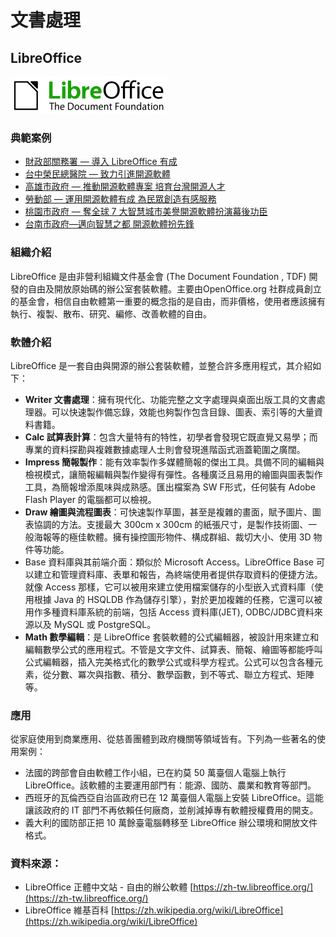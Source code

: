 # **文書處理**

## **LibreOffice**

![](/assets/LibreOffice.png)

### 典範案例

* [財政部關務署 — 導入 LibreOffice 有成](/cai-zheng-bu-guan-wu-shu-dao-ru-libreoffice-you-cheng.md)
* [台中榮民總醫院 — 致力引進開源軟體](//use-case/vghtc.md)
* [高雄市政府 — 推動開源軟體專案 培育台灣開源人才](/use-case/gao-xiong-shi-zheng-fu-ff0d-tui-dong-kai-yuan-ruan-ti-zhuan-an-pei-yu-tai-wan-kai-yuan-ren-cai.md)
* [勞動部 — 運用開源軟體有成 為民眾創造有感服務](/use-case/lao-dong-bu-ff0d-yun-yong-kai-yuan-ruan-ti-you-cheng-wei-min-zhong-chuang-zao-you-gan-fu-wu.md)
* [桃園市政府 — 奪全球 7 大智慧城市美譽開源軟體扮演幕後功臣](/use-case/tao-yuan-shi-zheng-fu-duo-quan-qiu-7-da-zhi-hui-cheng-shi-mei-yu-kai-yuan-ruan-ti-ban-yan-mu-hou-gong-chen.md)
* [台南市政府—邁向智慧之都 開源軟體扮先鋒](/use-case/tai-nan-shi-zheng-fu-2014-mai-xiang-zhi-hui-zhi-du-kai-yuan-ruan-ti-ban-xian-feng.md)

### 組織介紹

LibreOffice 是由非營利組織文件基金會 \(The Document Foundation , TDF\) 開發的自由及開放原始碼的辦公室套裝軟體。主要由OpenOffice.org 社群成員創立的基金會，相信自由軟體第一重要的概念指的是自由，而非價格，使用者應該擁有執行、複製、散布、研究、編修、改善軟體的自由。

### 軟體介紹

LibreOffice 是一套自由與開源的辦公套裝軟體，並整合許多應用程式，其介紹如下：

* **Writer 文書處理**：擁有現代化、功能完整之文字處理與桌面出版工具的文書處理器。可以快速製作備忘錄，效能也夠製作包含目錄、圖表、索引等的大量資料書籍。
* **Calc 試算表計算**：包含大量特有的特性，初學者會發現它既直覺又易學；而專業的資料探勘與複雜數據處理人士則會發現進階函式涵蓋範圍之廣闊。
* **Impress 簡報製作**：能有效率製作多媒體簡報的傑出工具。具備不同的編輯與檢視模式，讓簡報編輯與製作變得有彈性。各種廣泛且易用的繪圖與圖表製作工具，為簡報增添風味與成熟感。匯出檔案為 SW F形式，任何裝有 Adobe Flash Player 的電腦都可以檢視。
* **Draw 繪圖與流程圖表**：可快速製作草圖，甚至是複雜的畫面，賦予圖片、圖表協調的方法。支援最大 300cm x 300cm 的紙張尺寸，是製作技術圖、一般海報等的極佳軟體。擁有操控圖形物件、構成群組、裁切大小、使用 3D 物件等功能。
* Base 資料庫與其前端介面：類似於 Microsoft Access。LibreOffice Base 可以建立和管理資料庫、表單和報告，為終端使用者提供存取資料的便捷方法。就像 Access 那樣，它可以被用來建立使用檔案儲存的小型嵌入式資料庫（使用根據 Java 的 HSQLDB 作為儲存引擎），對於更加複雜的任務，它還可以被用作多種資料庫系統的前端，包括 Access 資料庫\(JET\), ODBC/JDBC資料來源以及 MySQL 或 PostgreSQL。
* **Math 數學編輯**：是 LibreOffice 套裝軟體的公式編輯器，被設計用來建立和編輯數學公式的應用程式。不管是文字文件、試算表、簡報、繪圖等都能呼叫公式編輯器，插入完美格式化的數學公式或科學方程式。公式可以包含各種元素，從分數、冪次與指數、積分、數學函數，到不等式、聯立方程式、矩陣等。

### 應用

從家庭使用到商業應用、從慈善團體到政府機關等領域皆有。下列為一些著名的使用案例：

* 法國的跨部會自由軟體工作小組，已在約莫 50 萬臺個人電腦上執行 LibreOffice。該軟體的主要運用部門有：能源、國防、農業和教育等部門。
* 西班牙的瓦倫西亞自治區政府已在 12 萬臺個人電腦上安裝 LibreOffice。這能讓該政府的 IT 部門不再依賴任何廠商，並削減掉專有軟體授權費用的開支。 
* 義大利的國防部正把 10 萬餘臺電腦轉移至 LibreOffice 辦公環境和開放文件格式。

### 資料來源：

* LibreOffice 正體中文站 - 自由的辦公軟體 [https://zh-tw.libreoffice.org/](https://zh-tw.libreoffice.org/)
* LibreOffice 維基百科 [https://zh.wikipedia.org/wiki/LibreOffice](https://zh.wikipedia.org/wiki/LibreOffice)



